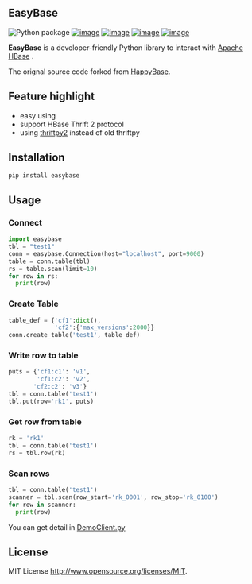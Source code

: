 ## EasyBase

![Python package](https://github.com/wgzhao/easybase/workflows/Test/badge.svg)
[![image](https://img.shields.io/pypi/dm/easybase.svg)](https://pypi.org/project/easybase/)
[![image](https://img.shields.io/pypi/v/easybase.svg)](https://pypi.org/project/easybase/)
[![image](https://img.shields.io/pypi/pyversions/easybase.svg)](https://pypi.org/project/easybase/)
[![image](https://img.shields.io/pypi/implementation/easybase.svg)](https://pypi.org/project/easybase/)

**EasyBase** is a developer-friendly Python library to interact with [Apache HBase](https://hbase.apache.org) . 

The orignal source code forked from [HappyBase](https://github.com/wbolster/happybase).

## Feature highlight

- easy using
- support HBase Thrift 2 protocol
- using [thriftpy2](http://github.com/thriftpy/thriftpy2) instead of old thriftpy

## Installation

```shell
pip install easybase
```

## Usage

### Connect

```python
import easybase
tbl = "test1"
conn = easybase.Connection(host="localhost", port=9000)
table = conn.table(tbl)
rs = table.scan(limit=10)
for row in rs:
  print(row)
```

### Create Table

```python
table_def = {'cf1':dict(),
             'cf2':{'max_versions':2000}}
conn.create_table('test1', table_def)
```

### Write row to table

```python
puts = {'cf1:c1': 'v1',
        'cf1:c2': 'v2',
       'cf2:c2': 'v3'}
tbl = conn.table('test1')
tbl.put(row='rk1', puts)
```

### Get row from table

```python
rk = 'rk1'
tbl = conn.table('test1')
rs = tbl.row(rk)
```

### Scan rows

```python
tbl = conn.table('test1')
scanner = tbl.scan(row_start='rk_0001', row_stop='rk_0100')
for row in scanner:
  print(row)
```

You can get detail in [DemoClient.py](https://github.com/wgzhao/easybase/blob/master/DemoClient.py)

## License

MIT License <http://www.opensource.org/licenses/MIT>.
